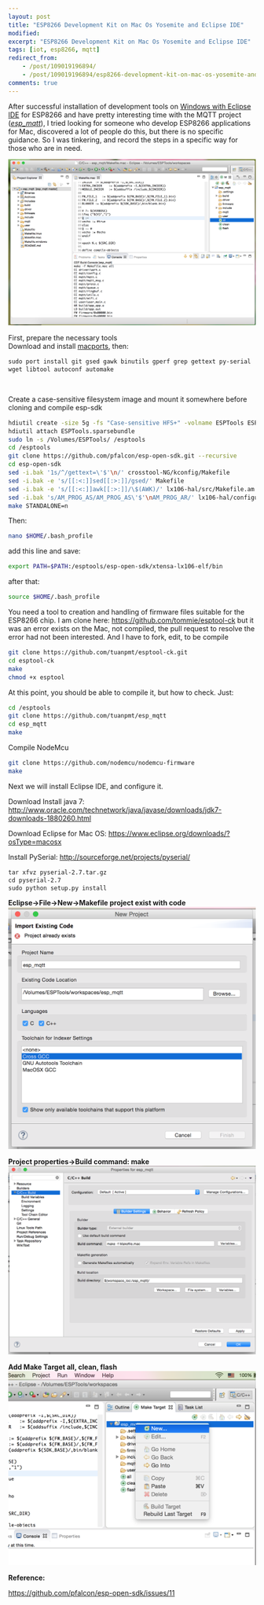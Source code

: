 ```yaml
---
layout: post
title: "ESP8266 Development Kit on Mac Os Yosemite and Eclipse IDE"
modified:
excerpt: "ESP8266 Development Kit on Mac Os Yosemite and Eclipse IDE"
tags: [iot, esp8266, mqtt]
redirect_from:
    - /post/109019196894/
    - /post/109019196894/esp8266-development-kit-on-mac-os-yosemite-and/
comments: true
---
```



After successful installation of development tools on [Windows with Eclipse IDE](http://www.esp8266.com/viewtopic.php?f=9&t=820) for ESP8266 and have pretty interesting time with the MQTT project (*[esp_mqtt](https://github.com/tuanpmt/esp_mqtt)*), I tried looking for someone who develop ESP8266 applications for Mac, discovered a lot of people do this, but there is no specific guidance. So I was tinkering, and record the steps in a specific way for those who are in need.
<br/>

[![](/images/espdev/lqeRIZW.png)](/images/espdev/lqeRIZW.png)

<!--more-->

First, prepare the necessary tools<br/>
Download and install [macports](https://www.macports.org/install.php), then:

	sudo port install git gsed gawk binutils gperf grep gettext py-serial wget libtool autoconf automake
<br/>

Create a case-sensitive filesystem image and mount it somewhere before cloning and compile esp-sdk

```bash
hdiutil create -size 5g -fs "Case-sensitive HFS+" -volname ESPTools ESPTools.sparsebundle
hdiutil attach ESPTools.sparsebundle
sudo ln -s /Volumes/ESPTools/ /esptools
cd /esptools
git clone https://github.com/pfalcon/esp-open-sdk.git --recursive
cd esp-open-sdk
sed -i.bak '1s/^/gettext=\'$'\n/' crosstool-NG/kconfig/Makefile
sed -i.bak -e 's/[[:<:]]sed[[:>:]]/gsed/' Makefile
sed -i.bak -e 's/[[:<:]]awk[[:>:]]/\$(AWK)/' lx106-hal/src/Makefile.am
sed -i.bak 's/AM_PROG_AS/AM_PROG_AS\'$'\nAM_PROG_AR/' lx106-hal/configure.ac
make STANDALONE=n
```

Then:

```bash
nano $HOME/.bash_profile
```

add this line and save:

```bash
export PATH=$PATH:/esptools/esp-open-sdk/xtensa-lx106-elf/bin
```

after that:

```bash
source $HOME/.bash_profile
```

You need a tool to creation and handling of firmware files suitable for the ESP8266 chip. I am clone here: https://github.com/tommie/esptool-ck but it was an error exists on the Mac, not compiled, the pull request to resolve the error had not been interested. And I have to fork, edit, to be compile

```bash
git clone https://github.com/tuanpmt/esptool-ck.git
cd esptool-ck
make
chmod +x esptool
```

At this point, you should be able to compile it, but how to check. Just:<br/>

```bash
cd /esptools
git clone https://github.com/tuanpmt/esp_mqtt
cd esp_mqtt
make 
```

Compile NodeMcu

```bash
git clone https://github.com/nodemcu/nodemcu-firmware
make
```

Next we will install Eclipse IDE, and configure it.

Download Install java 7: http://www.oracle.com/technetwork/java/javase/downloads/jdk7-downloads-1880260.html

Download Eclipse for Mac OS: https://www.eclipse.org/downloads/?osType=macosx

Install PySerial: http://sourceforge.net/projects/pyserial/

	tar xfvz pyserial-2.7.tar.gz
	cd pyserial-2.7
	sudo python setup.py install

**Eclipse->File->New->Makefile project exist with code**
<br/>
[![](/images/espdev/HVRWsor.png)](/images/espdev/HVRWsor.png)

**Project properties->Build command: make**
<br/>
[![](/images/espdev/Gql8O3x.png)](/images/espdev/Gql8O3x.png)

**Add Make Target all, clean, flash**
<br/>
[![](/images/espdev/VFOvWzd.png)](http://i.imgur.com/VFOvWzd.png)

**Reference:**

https://github.com/pfalcon/esp-open-sdk/issues/11